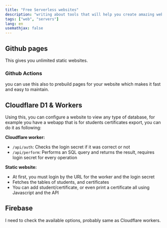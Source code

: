 ```yaml
---
title: "Free Serverless websites"
description: "writing about tools that will help you create amazing website without server pain"
tags: ["web", "servers"]
lang: en
usemathjax: false
---
```


## Github pages
This gives you unlimited static websites.

### Github Actions
you can use this also to prebuild pages for your website which makes it fast and easy to maintain.

## Cloudflare D1 & Workers
Using this, you can configure a website to view any type of database, for example you have a webapp that is for students certificates export, you can do it as following:

**Cloudflare worker:**
- `/api/auth`: Checks the login secret if it was correct or not
- `/api/perform`: Performs an SQL query and returns the result, requires login secret for every operation

**Static website:**
- At first, you must login by the URL for the worker and the login secret
- Fetches the tables of students, and certificates
- You can add student/certificate, or even print a certificate all using Javascript and the API

## Firebase
I need to check the available options, probably same as Cloudflare workers.
